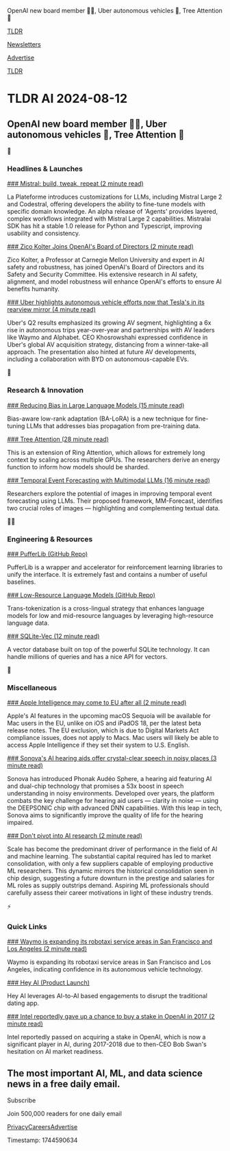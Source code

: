 OpenAI new board member 🧑‍💻, Uber autonomous vehicles 🚗, Tree Attention 🌲

[TLDR](/)

[Newsletters](/newsletters)

[Advertise](https://advertise.tldr.tech/)

[TLDR](/)

# TLDR AI 2024-08-12

## OpenAI new board member 🧑‍💻, Uber autonomous vehicles 🚗, Tree Attention 🌲

🚀

### Headlines & Launches

[### Mistral: build, tweak, repeat (2 minute read)](https://mistral.ai/news/build-tweak-repeat/?utm_source=tldrai)

La Plateforme introduces customizations for LLMs, including Mistral Large 2 and Codestral, offering developers the ability to fine-tune models with specific domain knowledge. An alpha release of 'Agents' provides layered, complex workflows integrated with Mistral Large 2 capabilities. Mistralai SDK has hit a stable 1.0 release for Python and Typescript, improving usability and consistency.

[### Zico Kolter Joins OpenAI's Board of Directors (2 minute read)](https://openai.com/index/zico-kolter-joins-openais-board-of-directors/?utm_source=tldrai)

Zico Kolter, a Professor at Carnegie Mellon University and expert in AI safety and robustness, has joined OpenAI's Board of Directors and its Safety and Security Committee. His extensive research in AI safety, alignment, and model robustness will enhance OpenAI's efforts to ensure AI benefits humanity.

[### Uber highlights autonomous vehicle efforts now that Tesla's in its rearview mirror (4 minute read)](https://techcrunch.com/2024/08/06/uber-highlights-autonomous-vehicle-efforts-with-tesla-in-its-rearview-mirror/?utm_source=tldrai)

Uber's Q2 results emphasized its growing AV segment, highlighting a 6x rise in autonomous trips year-over-year and partnerships with AV leaders like Waymo and Alphabet. CEO Khosrowshahi expressed confidence in Uber's global AV acquisition strategy, distancing from a winner-take-all approach. The presentation also hinted at future AV developments, including a collaboration with BYD on autonomous-capable EVs.

🧠

### Research & Innovation

[### Reducing Bias in Large Language Models (15 minute read)](https://arxiv.org/abs/2408.04556v1?utm_source=tldrai)

Bias-aware low-rank adaptation (BA-LoRA) is a new technique for fine-tuning LLMs that addresses bias propagation from pre-training data.

[### Tree Attention (28 minute read)](https://arxiv.org/abs/2408.04093?utm_source=tldrai)

This is an extension of Ring Attention, which allows for extremely long context by scaling across multiple GPUs. The researchers derive an energy function to inform how models should be sharded.

[### Temporal Event Forecasting with Multimodal LLMs (16 minute read)](https://arxiv.org/abs/2408.04388v1?utm_source=tldrai)

Researchers explore the potential of images in improving temporal event forecasting using LLMs. Their proposed framework, MM-Forecast, identifies two crucial roles of images — highlighting and complementing textual data.

👨‍💻

### Engineering & Resources

[### PufferLib (GitHub Repo)](https://github.com/pufferai/pufferlib?utm_source=tldrai)

PufferLib is a wrapper and accelerator for reinforcement learning libraries to unify the interface. It is extremely fast and contains a number of useful baselines.

[### Low-Resource Language Models (GitHub Repo)](https://github.com/lagom-nlp/transtokenizer?utm_source=tldrai)

Trans-tokenization is a cross-lingual strategy that enhances language models for low and mid-resource languages by leveraging high-resource language data.

[### SQLite-Vec (12 minute read)](https://alexgarcia.xyz/blog/2024/sqlite-vec-stable-release/index.html?utm_source=tldrai)

A vector database built on top of the powerful SQLite technology. It can handle millions of queries and has a nice API for vectors.

🎁

### Miscellaneous

[### Apple Intelligence may come to EU after all (2 minute read)](https://9to5mac.com/2024/08/06/apple-intelligence-may-come-to-eu-after-allbut-only-for-mac/?utm_source=tldrai)

Apple's AI features in the upcoming macOS Sequoia will be available for Mac users in the EU, unlike on iOS and iPadOS 18, per the latest beta release notes. The EU exclusion, which is due to Digital Markets Act compliance issues, does not apply to Macs. Mac users will likely be able to access Apple Intelligence if they set their system to U.S. English.

[### Sonova's AI hearing aids offer crystal-clear speech in noisy places (3 minute read)](https://interestingengineering.com/health/sonovas-ai-hearing-aids-offer-crystal-clear-speech?utm_source=tldrai)

Sonova has introduced Phonak Audéo Sphere, a hearing aid featuring AI and dual-chip technology that promises a 53x boost in speech understanding in noisy environments. Developed over years, the platform combats the key challenge for hearing aid users — clarity in noise — using the DEEPSONIC chip with advanced DNN capabilities. With this leap in tech, Sonova aims to significantly improve the quality of life for the hearing impaired.

[### Don't pivot into AI research (2 minute read)](https://maged.com/pivot-to-ai?utm_source=tldrai)

Scale has become the predominant driver of performance in the field of AI and machine learning. The substantial capital required has led to market consolidation, with only a few suppliers capable of employing productive ML researchers. This dynamic mirrors the historical consolidation seen in chip design, suggesting a future downturn in the prestige and salaries for ML roles as supply outstrips demand. Aspiring ML professionals should carefully assess their career motivations in light of these industry trends.

⚡️

### Quick Links

[### Waymo is expanding its robotaxi service areas in San Francisco and Los Angeles (2 minute read)](https://www.theverge.com/2024/8/6/24214454/waymo-robotaxi-expand-service-area-sf-la-map?utm_source=tldrai)

Waymo is expanding its robotaxi service areas in San Francisco and Los Angeles, indicating confidence in its autonomous vehicle technology.

[### Hey AI (Product Launch)](https://www.producthunt.com/posts/hey-ai?utm_source=tldrai)

Hey AI leverages AI-to-AI based engagements to disrupt the traditional dating app.

[### Intel reportedly gave up a chance to buy a stake in OpenAI in 2017 (2 minute read)](https://www.tomshardware.com/tech-industry/artificial-intelligence/intel-reportedly-gave-up-a-chance-to-buy-a-stake-in-openai-in-2017?utm_source=tldrai)

Intel reportedly passed on acquiring a stake in OpenAI, which is now a significant player in AI, during 2017-2018 due to then-CEO Bob Swan's hesitation on AI market readiness.

## The most important AI, ML, and data science news in a free daily email.

Subscribe

Join 500,000 readers for one daily email

[Privacy](/privacy)[Careers](https://jobs.ashbyhq.com/tldr.tech)[Advertise](/ai/advertise)

Timestamp: 1744590634